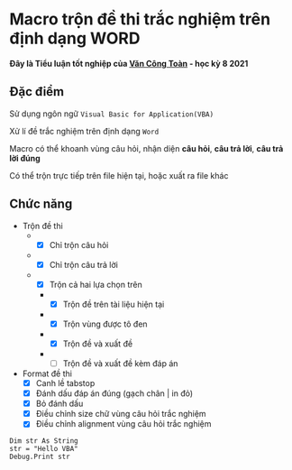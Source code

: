 # Macro trộn đề thi trắc nghiệm trên định dạng WORD
**Đây là Tiểu luận tốt nghiệp của [Văn Công Toàn](https://www.facebook.com/tonten2211/) - học kỳ 8 2021** 

## Đặc điểm
Sử dụng ngôn ngữ `Visual Basic for Application(VBA)` 

Xử lí đề trắc nghiệm trên định dạng `Word`

Macro có thể khoanh vùng câu hỏi, nhận diện **câu hỏi**, **câu trả lời**, **câu trả lời đúng** 

Có thể trộn trực tiếp trên file hiện tại, hoặc xuất ra file khác

## Chức năng
* Trộn đề thi
  * - [x] Chỉ trộn câu hỏi
  * - [x] Chỉ trộn câu trả lời
  * - [x] Trộn cả hai lựa chọn trên
    * - [x] Trộn đề trên tài liệu hiện tại
    * - [x] Trộn vùng được tô đen
    * - [x] Trộn đề và xuất đề
    * - [ ] Trộn đề và xuất đề kèm đáp án
* Format đề thi
  - [x] Canh lề tabstop
  - [x] Đánh dấu đáp án đúng (gạch chân | in đỏ)
  - [x] Bỏ đánh dấu
  - [x] Điều chỉnh size chữ vùng câu hỏi trắc nghiệm
  - [x] Điều chỉnh alignment vùng câu hỏi trắc nghiệm
  
```VBA
Dim str As String
str = "Hello VBA"
Debug.Print str
```
